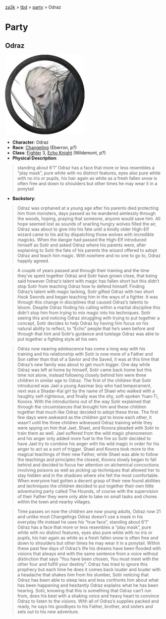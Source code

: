 [za3k](/) > [tbd](/tbd/) > [party](/tbd/party/party) > Odraz

# Party
## Odraz

![Odraz](odraz.png)

- **Character**: Odraz
- **Race**: [Changeling](http://dnd5e.wikidot.com/changeling) (Eberron, p?)
- **Class**: [Fighter](http://dnd5e.wikidot.com/fighter) 3, [Echo Knight](http://dnd5e.wikidot.com/fighter:echo-knight) (Wildemont, p?)
- **Physical Description**: 

> standing about 6’1” Odraz has a face that more or less resembles a “play mask”, pure white with no distinct features, eyes also pure white with no iris or pupils, his hair again as white as a fresh fallen snow is often free and down to shoulders but other times he may wear it in a ponytail

- **Backstory**:

> Odraz was orphaned at a young age after his parents died protecting him from monsters, days passed as he wandered aimlessly through the woods, hoping, praying that someone, anyone would save him. All hope seemed lost as sounds of snarling hungry wolves filled the air, Odraz was about to give into his fate until a kindly older High-Elf wizard came to his aid by dispatching those wolves with incredible magicks. When the danger had passed the High-Elf introduced himself as Sotír and asked Odraz where his parents were, after explaining to Sotír the fate of his parents the wizard offered to adopt Odraz and teach him magic. With nowhere and no one to go to, Odraz happily agreed.

> A couple of years passed and through their training and the time they’ve spent together Odraz and Sotír have grown close, that being said however Odraz’s talent with magic has fallen short but this didn’t stop Sotír from teaching Odraz how to defend himself. Finding Odraz’s talent with magic lacking, Sotír gifted Odraz with two short Hook Swords and began teaching him in the ways of a fighter. It was through this change in disciplines that caused Odraz’s talents to bloom. Despite Odraz finding his calling within a martial discipline this didn’t stop him from trying to mix magic into his techniques. Sotír seeing this and noticing Odraz struggling with trying to put together a concept, Sotír decides to help Odraz by having him focus on his natural ability to reflect, to “Echo” people that he’s seen before and through that hint and Sotír’s guidance and tutelage Odraz was able to put together a fighting style all his own.

> Odraz now nearing adolescence has come a long way with his training and his relationship with Sotír is now more of a Father and Son rather than that of a Savior and the Saved, it was at this time that Odraz’s new family was about to get much bigger. One day while Odraz was left at home by himself, Sotír came back home but this time not alone, instead following closely behind him were three children in similar age to Odraz. The first of the children that Sotír introduced was Jael a young Aasimar boy who had temperament, next was a Shadar-Kai girl by the name of Shael who walked with a haughty self-righteous, and finally was the shy, soft-spoken Yuan-Ti, Kovora. With the introductions out of the way Sotír explained that through the circumstances that brought him and these children together that much like Odraz decided to adopt these three. The first few days were awkward as the children got to know each other, it wasn’t until the three children witnessed Odraz training while they were spying on him that Jael, Shael, and Kovora pleaded with Sotír to train them as well. Jael suffered from the wild magic phenomenon and his anger only added more fuel to the fire so Sotír decided to have Jael try to combine his anger with his wild magic in order for his anger to act as a sort of trigger. Shael and Kovora took more to the magical teachings of their new Father, while Shael was able to follow the teachings and principles the closest, Kovora slowly began to fall behind and decided to focus her attention on alchemical concoctions involving poisons as well as picking up techniques that allowed her to stay hidden and in the shadows where she felt the most comfortable. When everyone had gotten a decent grasp of their new found abilities and techniques the children decided to put together their own little adventuring party called The Hounds, of course with the supervision of their Father they were only able to take on small tasks and chores within the town and nearby villages.

> Time passes on now the children are now young adults, Odraz now 21 and unlike most Changelings Odraz doesn’t use a mask in his everyday life instead he uses his “true face”, standing about 6’1” Odraz has a face that more or less resembles a “play mask”, pure white with no distinct features, eyes also pure white with no iris or pupils, his hair again as white as a fresh fallen snow is often free and down to shoulders but other times he may wear it in a ponytail. Within these past few days of Odraz’s life his dreams have been flooded with visions that always end with the same sentence from a voice without distinction that says “You have been chosen, You must meet with the other four and fulfill your destiny”. Odraz has tried to ignore this prophecy but each time he does it comes back louder and louder with a headache that shakes him from his slumber, Sotír noticing that Odraz has been able to sleep less and less confronts him about what has been happening and hesitantly Odraz explains what he has been hearing. Sotír, knowing that this is something that Odraz can’t run from, does his best with a shaking voice and heavy heart to convince Odraz to listen to the visions. With all of Odraz’s supplies packed and ready, he says his goodbyes to his Father, brother, and sisters and sets out to his new adventure.
